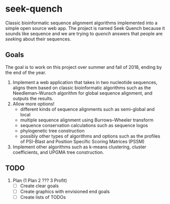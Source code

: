 # seek-quench
Classic bioinformatic sequence alignment algorithms implemented into a simple open source web app. The project is named Seek Quench because it sounds like sequence and we are trying to *quench* answers that people are *seek*ing about their sequences.

## Goals
The goal is to work on this project over summer and fall of 2018, ending by the end of the year.
1. Implement a web application that takes in two nucleotide sequences, aligns them based on classic bioinformatic algorithms such as the Needleman–Wunsch algorithm for global sequence alignment, and outputs the results.
2. Allow more options!
	* different kinds of sequence alignments such as semi-global and local
	* multiple sequence alignment using Burrows–Wheeler transform
	* sequence conservation calculations such as sequence logos
	* phylogenetic tree construction
	* possibly other types of algorithms and options such as the profiles of PSI-Blast and Position Specific Scoring Matrices (PSSM)
3. Implement other algorithms such as k-means clustering, cluster coefficients, and UPGMA tree construction.

## TODO
1. Plan (1 Plan 2 ??? 3 Profit)
	- [ ] Create clear goals
	- [ ] Create graphics with envisioned end goals
	- [ ] Create lists of TODOs
